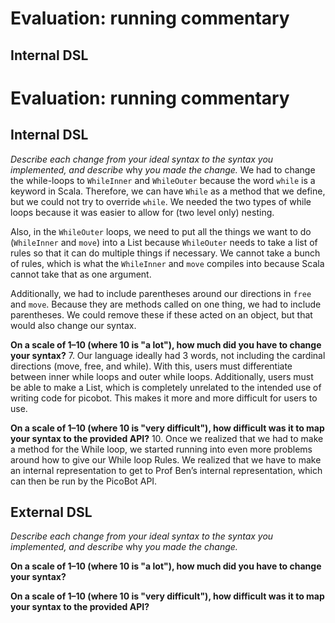 # Evaluation: running commentary

## Internal DSL

# Evaluation: running commentary

## Internal DSL

_Describe each change from your ideal syntax to the syntax you implemented, and
describe_ why _you made the change._
We had to change the while-loops to `WhileInner` and `WhileOuter` because the word
`while` is a keyword in Scala. Therefore, we can have `While` as a method that we define,
but we could not try to override `while`. We needed the two types of while loops because it
was easier to allow for (two level only) nesting.

Also, in the `WhileOuter` loops, we need to put all the things we want to do (`WhileInner`
and `move`) into a List because `WhileOuter` needs to take a list of rules so that it can do
multiple things if necessary. We cannot take a bunch of rules, which is what the `WhileInner`
and `move` compiles into because Scala cannot take that as one argument. 

Additionally, we had to include parentheses around our directions in `free` and `move`.
Because they are methods called on one thing, we had to include parentheses. We could
remove these if these acted on an object, but that would also change our syntax.



**On a scale of 1–10 (where 10 is "a lot"), how much did you have to change your syntax?**
7. Our language ideally had 3 words, not including the cardinal directions (move, free, and 
while). With this, users must differentiate between inner while loops and outer while loops. 
Additionally, users must be able to make a List, which is completely unrelated to the
intended use of writing code for picobot. This makes it more and more difficult for users to
use.


**On a scale of 1–10 (where 10 is "very difficult"), how difficult was it to map your syntax to the provided API?**
10. Once we realized that we had to make a method for the While loop, we started running into even more problems around how to give our While loop Rules. We realized that we have to make an internal representation to get to Prof Ben’s internal representation, which can then be run by the PicoBot API.

## External DSL

_Describe each change from your ideal syntax to the syntax you implemented, and
describe_ why _you made the change._






**On a scale of 1–10 (where 10 is "a lot"), how much did you have to change your syntax?**







**On a scale of 1–10 (where 10 is "very difficult"), how difficult was it to map your syntax to the provided API?**







